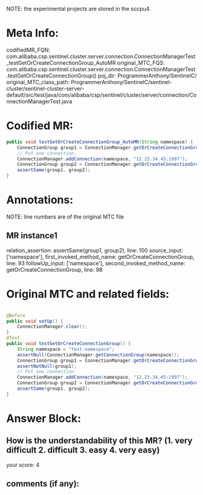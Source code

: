 NOTE: the experimental projects are stored in the sccpu4.

# Meta Info:
codifiedMR_FQN:
com.alibaba.csp.sentinel.cluster.server.connection.ConnectionManagerTest_testGetOrCreateConnectionGroup_AutoMR
original_MTC_FQS:
com.alibaba.csp.sentinel.cluster.server.connection.ConnectionManagerTest.testGetOrCreateConnectionGroup()
poj_dir:
ProgrammerAnthony/SentinelC/
original_MTC_class_path:
ProgrammerAnthony/SentinelC/sentinel-cluster/sentinel-cluster-server-default/src/test/java/com/alibaba/csp/sentinel/cluster/server/connection/ConnectionManagerTest.java

# Codified MR:
```java
public void testGetOrCreateConnectionGroup_AutoMR(String namespace) {
    ConnectionGroup group1 = ConnectionManager.getOrCreateConnectionGroup(namespace);
    // Put one connection.
    ConnectionManager.addConnection(namespace, "12.23.34.45:1997");
    ConnectionGroup group2 = ConnectionManager.getOrCreateConnectionGroup(namespace);
    assertSame(group1, group2);
}
```

# Annotations:
NOTE: line numbers are of the original MTC file
## MR instance1
relation_assertion: assertSame(group1, group2), line: 100 
source_input: ['namespace'], first_invoked_method_name: getOrCreateConnectionGroup, line: 93 
followUp_input: ['namespace'], second_invoked_method_name: getOrCreateConnectionGroup, line: 98 


# Original MTC and related fields:
```java

@Before
public void setUp() {
    ConnectionManager.clear();
}
@Test
public void testGetOrCreateConnectionGroup() {
    String namespace = "test-namespace";
    assertNull(ConnectionManager.getConnectionGroup(namespace));
    ConnectionGroup group1 = ConnectionManager.getOrCreateConnectionGroup(namespace);
    assertNotNull(group1);
    // Put one connection.
    ConnectionManager.addConnection(namespace, "12.23.34.45:1997");
    ConnectionGroup group2 = ConnectionManager.getOrCreateConnectionGroup(namespace);
    assertSame(group1, group2);
}

```


# Answer Block: 
## How is the understandability of this MR? (1. very difficult 2. difficult 3. easy 4. very easy)
your score: 4
 
## comments (if any): 
```txt

```
